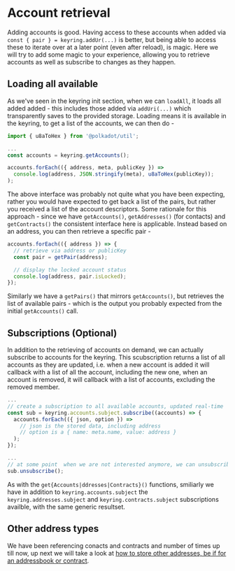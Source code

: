 # Account retrieval

Adding accounts is good. Having access to these accounts when added via `const { pair } = keyring.addUr(...)` is better, but being able to access these to iterate over at a later point (even after reload), is magic. Here we will try to add some magic to your experience, allowing you to retrieve accounts as well as subscribe to changes as they happen.

## Loading all available

As we've seen in the keyring init section, when we can `loadAll`, it loads all added added - this includes those added via `addUri(...)` which transparently saves to the provided storage. Loading means it is available in the keyring, to get a list of the accounts, we can then do -

```js
import { u8aToHex } from '@polkadot/util';

...
const accounts = keyring.getAccounts();

accounts.forEach(({ address, meta, publicKey }) =>
  console.log(address, JSON.stringify(meta), u8aToHex(publicKey));
);
```

The above interface was probably not quite what you have been expecting, rather you would have expected to get back a list of the pairs, but rather you received a list of the account descriptors. Some rationale for this approach - since we have `getAccounts()`, `getAddresses()` (for contacts) and `getContracts()` the consistent interface here is applicable. Instead based on an address, you can then retrieve a specific pair -

```js
accounts.forEach(({ address }) => {
  // retrieve via address or publicKey
  const pair = getPair(address);

  // display the locked account status
  console.log(address, pair.isLocked);
});
```

Similarly we have a `getPairs()` that mirrors `getAccounts()`, but retrieves the list of available pairs - which is the output you probably expected from the initial `getAccounts()` call.

## Subscriptions (Optional)

In addition to the retrieving of accounts on demand, we can actually subscribe to accounts for the keyring. This scubscription returns a list of all accounts as they are updated, i.e. when a new account is added it will callback with a list of all the account, including the new one, when an account is removed, it will callback with a list of accounts, excluding the removed member.

```js
...
// create a subscription to all available accounts, updated real-time
const sub = keyring.accounts.subject.subscribe((accounts) => {
  accounts.forEach(({ json, option }) =>
    // json is the stored data, including address
    // option is a { name: meta.name, value: address }
  );
});

...
// at some point  when we are not interested anymore, we can unsubscribe
sub.unsubscribe();
```

As with the `get{Accounts|ddresses|Contracts}()` functions, smiliarly we have in addition to `keyring.accounts.subject` the `keyring.addresses.subject` and `keyring.contracts.subject` subscriptions availble, with the same generic resultset.

## Other address types

We have been referencing conacts and contracts and number of times up till now, up next we will take a look at [how to store other addresses, be if for an addressbook or contract](keyring.other.md).
